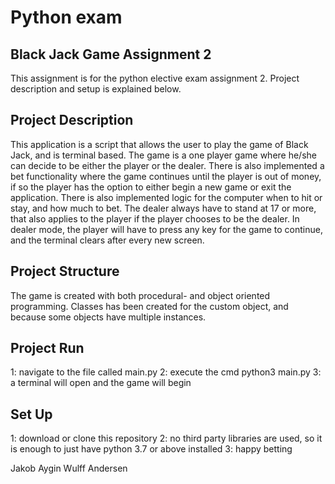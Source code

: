 # Python exam

## Black Jack Game Assignment 2
This assignment is for the python elective exam assignment 2. Project description and setup is explained below.

## Project Description
This application is a script that allows the user to play the game of Black Jack, and is terminal based. The game is a one player game where he/she can decide to be either the player or the dealer. There is also implemented a bet functionality where the game continues until the player is out of money, if so the player has the option to either begin a new game or exit the application. There is also implemented logic for the computer when to hit or stay, and how much to bet. The dealer always have to stand at 17 or more, that also applies to the player if the player chooses to be the dealer. In dealer mode, the player will have to press any key for the game to continue, and the terminal clears after every new screen.

## Project Structure
The game is created with both procedural- and object oriented programming. Classes has been created for the custom object, and because some objects have multiple instances.

## Project Run
1: navigate to the file called main.py
2: execute the cmd python3 main.py
3: a terminal will open and the game will begin

## Set Up
1: download or clone this repository
2: no third party libraries are used, so it is enough to just have python 3.7 or above installed
3: happy betting

Jakob Aygin Wulff Andersen
